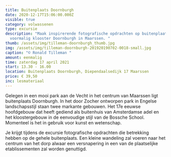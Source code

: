 ```yaml
---
title: Buitenplaats Doornburgh
date: 2020-12-17T15:06:00.000Z
visible: true
category: volwassenen
type: excursie
description: "Maak inspirerende fotografische opdrachten op buitenplaats en
  voormalig klooster Doornburgh in Maarssen. "
thumb: /assets/img/tilleman-doornburgh_thumb.jpg
img: /assets/img/tilleman-doornburgh-201920190702-0018-small.jpg
caption: "© Ronald Tilleman "
amount: eenmalig
time: zaterdag 17 april 2021
start: 13.30 - 16.00
location: Buitenplaats Doornburgh, Diependaalsedijk 17 Maarssen
price: € 39,50
inc: lesmateriaal
---
```

Gelegen in een mooi park aan de Vecht in het centrum van Maarssen ligt buitenplaats Doornburgh. In het door Zocher ontworpen park in Engelse landschapsstijl staan twee markante gebouwen. Het 17e eeuwse hoofdgebouw dat heeft gediend als buitenhuis van Amsterdamse adel en het kloostergebouw in de eenvoudige stijl van de Bossche School. Momenteel is het in gebruik voor kunst en wetenschap. 

Je krijgt tijdens de excursie fotografische opdrachten die betrekking hebben op de gehele buitenplaats. Een kleine wandeling zal voeren naar het centrum van het dorp alwaar een versnapering in een van de plaatselijke etablissementen zal worden genuttigd.